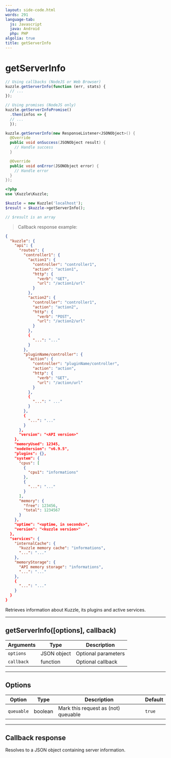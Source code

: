 ```yaml
---
layout: side-code.html
words: 291
language-tab:
  js: Javascript
  java: Android
  php: PHP
algolia: true
title: getServerInfo
---
```


# getServerInfo

```js
// Using callbacks (NodeJS or Web Browser)
kuzzle.getServerInfo(function (err, stats) {
  // ...
});

// Using promises (NodeJS only)
kuzzle.getServerInfoPromise()
  .then(infos => {
  // ...  
  });
```

```java
kuzzle.getServerInfo(new ResponseListener<JSONObject>() {
  @Override
  public void onSuccess(JSONObject result) {
    // Handle success
  }

  @Override
  public void onError(JSONObject error) {
    // Handle error
  }
});
```

```php
<?php
use \Kuzzle\Kuzzle;

$kuzzle = new Kuzzle('localhost');
$result = $kuzzle->getServerInfo();

// $result is an array
```

> Callback response example:

```json
{
  "kuzzle": {
    "api": {
      "routes": {
        "controller1": {
          "action1": {
            "controller": "controller1",
            "action": "action1",
            "http": {
              "verb": "GET",
              "url": "/action1/url"
            }
          },
          "action2": {
            "controller": "controller1",
            "action": "action2",
            "http": {
              "verb": "POST",
              "url": "/action2/url"
            }
          },
          {
            "...": "..."
          }
        },
        "pluginName/controller": {
          "action": {
            "controller": "pluginName/controller",
            "action": "action",
            "http": {
              "verb": "GET",
              "url": "/action/url"
            }
          },
          {
            "...": " ..."
          }
        },
        {
          "...": "..."
        }
      },
      "version": "<API version>"
    },
    "memoryUsed": 12345,
    "nodeVersion": "v6.9.5",
    "plugins": {},
    "system": {
      "cpus": [
        {
          "cpu1": "informations"
        },
        {
          "...": "..."
        }
      ],
      "memory": {
        "free": 123456,
        "total": 1234567
      }
    },
    "uptime": "<uptime, in seconds>",
    "version": "<kuzzle version>"
  },
  "services": {
    "internalCache": {
      "kuzzle memory cache": "informations",
      "...": "..."
    },
    "memoryStorage": {
      "API memory storage": "informations",
      "...": "..."
    },
    {
      "...": "..."
    }
  }
}
```

Retrieves information about Kuzzle, its plugins and active services.

---

## getServerInfo([options], callback)

| Arguments | Type | Description |
|---------------|---------|----------------------------------------|
| ``options`` | JSON object | Optional parameters |
| ``callback`` | function | Optional callback |

---

## Options

| Option | Type | Description | Default |
|---------------|---------|----------------------------------------|---------|
| ``queuable`` | boolean | Mark this request as (not) queuable | ``true`` |

---

## Callback response

Resolves to a JSON object containing server information.
